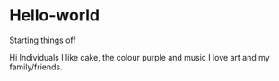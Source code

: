 # Hello-world
Starting things off

Hi Individuals
I like cake, the colour purple and music
I love art and my family/friends.
